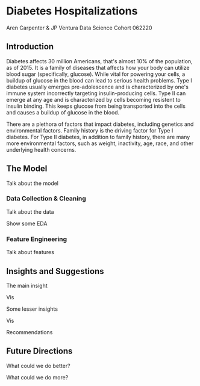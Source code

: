 # Diabetes Hospitalizations

Aren Carpenter & JP Ventura 
Data Science Cohort 062220

## Introduction

Diabetes affects 30 million Americans, that's almost 10% of the population, as of 2015. It is a family of diseases that affects how your body can utilize blood sugar (specifically, glucose). While vital for powering your cells, a buildup of glucose in the blood can lead to serious health problems. Type I diabetes usually emerges pre-adolescence and is characterized by one's immune system incorrectly targeting insulin-producing cells. Type II can emerge at any age and is characterized by cells becoming resistent to insulin binding. This keeps glucose from being transported into the cells and causes a buildup of glucose in the blood. 

There are a plethora of factors that impact diabetes, including genetics and environmental factors. Family history is the driving factor for Type I diabetes. For Type II diabetes, in addition to family history, there are many more environmental factors, such as weight, inactivity, age, race, and other underlying health concerns. 


## The Model

Talk about the model

### Data Collection & Cleaning

Talk about the data

Show some EDA

### Feature Engineering

Talk about features

## Insights and Suggestions

The main insight

Vis

Some lesser insights

Vis

Recommendations

## Future Directions

What could we do better? 

What could we do more?

